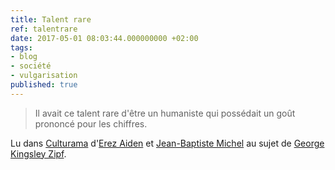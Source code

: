 ```yaml
---
title: Talent rare
ref: talentrare
date: 2017-05-01 08:03:44.000000000 +02:00
tags:
- blog
- société
- vulgarisation
published: true
---
```


> Il avait ce talent rare d'être un humaniste qui possédait un goût prononcé pour les chiffres.

Lu dans [Culturama](http://www.laffont.fr/site/culturama_&100&9782221144923.html) d'[Erez Aiden](http://www.erez.com/) et [Jean-Baptiste Michel](https://www.iq.harvard.edu/people/jean-baptiste-michel) au sujet de [George Kingsley Zipf](https://en.wikipedia.org/wiki/George_Kingsley_Zipf).
